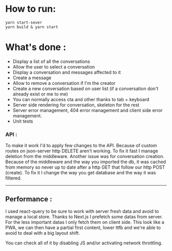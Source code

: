 # How to run:
```shell
yarn start-sever
yarn build & yarn start
```

# What's done :

- Display a list of all the conversations
- Allow the user to select a conversation
- Display a conversation and messages affected to it
- Create a message 
- Allow to remove a conversation if I'm the creator
- Create a new conversation based on user list (if a conversation don't already exist or me to me)
- You can normally access cta and other thanks to tab + keyboard
- Server side rendering for conversation, skeleton for the rest
- Server error management, 404 error management and client side error management.
- Unit tests

### API :

To make it work I'd to apply few changes to the API.
Because of custom routes on json-server http DELETE aren't working. To fix it fast I manage deletion
from the middleware.
Another issue was for conversation creation. Because of the middleware and the way you imported the db, it was
cached from memory so never up to date after a http GET that follow our http POST (create). To fix it I change the way you 
get database and the way it was filtered.

---

## Performance :

I used react-query to be sure to work with server fresh data and avoid to manage a local store.
Thanks to Next.js I prefetch some datas from server. For the less important datas I only fetch them on client side.
This look like a PWA, we can then have a partial first content, lower ttfb and we're able to avoid to deal with a big layout shift.

You can check all of it by disabling JS and/or activating network throttling.